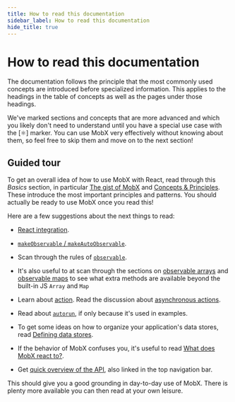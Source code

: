```yaml
---
title: How to read this documentation
sidebar_label: How to read this documentation
hide_title: true
---
```


# How to read this documentation

The documentation follows the principle that the most commonly used concepts are
introduced before specialized information. This applies to the headings in the table
of concepts as well as the pages under those headings.

We've marked sections and concepts that are more advanced and which you likely don't need to understand until you have a special use case with the [⚛️] marker. You can use MobX very effectively without knowing about them, so feel free to skip them and move on to the next section!

## Guided tour

To get an overall idea of how to use MobX with React, read through this _Basics_ section, in particular [The gist of MobX](overview.md) and [Concepts & Principles](concepts.md). These introduce the most important principles and patterns. You should actually be ready to use MobX once you read this!

Here are a few suggestions about the next things to read:

-   [React integration](../react/react-integration.md).

-   [`makeObservable` / `makeAutoObservable`](../refguide/make-observable.md).

-   Scan through the rules of [`observable`](../refguide/observable.md).

-   It's also useful to at scan through the sections on [observable arrays](../refguide/array.md) and [observable maps](../refguide/map.md) to see what extra methods are available beyond the built-in JS `Array` and `Map`

-   Learn about [action](../refguide/action.md). Read the discussion about [asynchronous actions](../best/actions.md).

-   Read about [`autorun`](../refguide/autorun.md), if only because it's used in examples.

-   To get some ideas on how to organize your application's data stores, read [Defining data stores](../best/store.md).

-   If the behavior of MobX confuses you, it's useful to read [What does MobX react to?](../best/what-does-mobx-react-to.md).

-   Get [quick overview of the API](../refguide/api.md), also linked in the top navigation bar.

This should give you a good grounding in day-to-day use of MobX. There is plenty more available you can then read at your own leisure.
